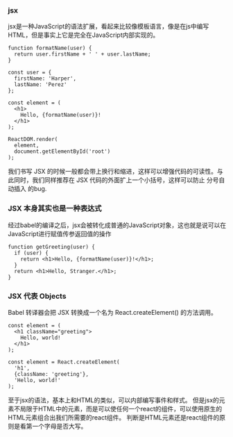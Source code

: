 ### jsx
jsx是一种JavaScript的语法扩展，看起来比较像模板语言，像是在js中编写HTML，但是事实上它是完全在JavaScript内部实现的。
```
function formatName(user) {
  return user.firstName + ' ' + user.lastName;
}

const user = {
  firstName: 'Harper',
  lastName: 'Perez'
};

const element = (
  <h1>
    Hello, {formatName(user)}!
  </h1>
);

ReactDOM.render(
  element,
  document.getElementById('root')
);
```
我们书写 JSX 的时候一般都会带上换行和缩进，这样可以增强代码的可读性。与此同时，我们同样推荐在 JSX 代码的外面扩上一个小括号，这样可以防止 分号自动插入 的bug.

### JSX 本身其实也是一种表达式

经过babel的编译之后，jsx会被转化成普通的JavaScript对象，这也就是说可以在JavaScript进行赋值传参返回值的操作
```
function getGreeting(user) {
  if (user) {
    return <h1>Hello, {formatName(user)}!</h1>;
  }
  return <h1>Hello, Stranger.</h1>;
}
```
### JSX 代表 Objects
Babel 转译器会把 JSX 转换成一个名为 React.createElement() 的方法调用。
```
const element = (
  <h1 className="greeting">
    Hello, world!
  </h1>
);
```
```
const element = React.createElement(
  'h1',
  {className: 'greeting'},
  'Hello, world!'
);
```
至于jsx的语法，基本上和HTML的类似，可以内部编写事件和样式。
但是jsx的元素不局限于HTML中的元素，而是可以使任何一个react的组件，可以使用原生的HTML元素组合出我们所需要的react组件。
判断是HTML元素还是react组件的原则是看第一个字母是否大写。
